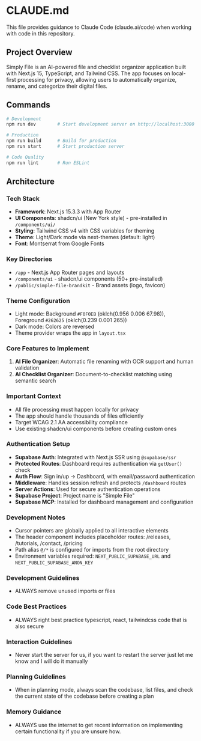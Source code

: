 # CLAUDE.md

This file provides guidance to Claude Code (claude.ai/code) when working with code in this repository.

## Project Overview

Simply File is an AI-powered file and checklist organizer application built with Next.js 15, TypeScript, and Tailwind CSS. The app focuses on local-first processing for privacy, allowing users to automatically organize, rename, and categorize their digital files.

## Commands

```bash
# Development
npm run dev        # Start development server on http://localhost:3000

# Production
npm run build      # Build for production
npm run start      # Start production server

# Code Quality
npm run lint       # Run ESLint
```

## Architecture

### Tech Stack
- **Framework**: Next.js 15.3.3 with App Router
- **UI Components**: shadcn/ui (New York style) - pre-installed in `/components/ui/`
- **Styling**: Tailwind CSS v4 with CSS variables for theming
- **Theme**: Light/Dark mode via next-themes (default: light)
- **Font**: Montserrat from Google Fonts

### Key Directories
- `/app` - Next.js App Router pages and layouts
- `/components/ui` - shadcn/ui components (50+ pre-installed)
- `/public/simple-file-brandkit` - Brand assets (logo, favicon)

### Theme Configuration
- Light mode: Background `#F0F0EB` (oklch(0.956 0.006 67.98)), Foreground `#262625` (oklch(0.239 0.001 265))
- Dark mode: Colors are reversed
- Theme provider wraps the app in `layout.tsx`

### Core Features to Implement
1. **AI File Organizer**: Automatic file renaming with OCR support and human validation
2. **AI Checklist Organizer**: Document-to-checklist matching using semantic search

### Important Context
- All file processing must happen locally for privacy
- The app should handle thousands of files efficiently
- Target WCAG 2.1 AA accessibility compliance
- Use existing shadcn/ui components before creating custom ones

### Authentication Setup
- **Supabase Auth**: Integrated with Next.js SSR using `@supabase/ssr`
- **Protected Routes**: Dashboard requires authentication via `getUser()` check
- **Auth Flow**: Sign in/up → Dashboard, with email/password authentication
- **Middleware**: Handles session refresh and protects `/dashboard` routes
- **Server Actions**: Used for secure authentication operations
- **Supabase Project**: Project name is "Simple File"
- **Supabase MCP**: Installed for dashboard management and configuration

### Development Notes
- Cursor pointers are globally applied to all interactive elements
- The header component includes placeholder routes: /releases, /tutorials, /contact, /pricing
- Path alias `@/*` is configured for imports from the root directory
- Environment variables required: `NEXT_PUBLIC_SUPABASE_URL` and `NEXT_PUBLIC_SUPABASE_ANON_KEY`

### Development Guidelines
- ALWAYS remove unused imports or files

### Code Best Practices
- ALWAYS right best practice typescript, react, tailwindcss code that is also secure

### Interaction Guidelines
- Never start the server for us, if you want to restart the server just let me know and I will do it manually

### Planning Guidelines
- When in planning mode, always scan the codebase, list files, and check the current state of the codebase before creating a plan

### Memory Guidance
- ALWAYS use the internet to get recent information on implementing certain functionality if you are unsure how.